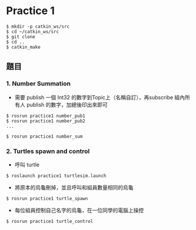 
# Practice 1

```
$ mkdir -p catkin_ws/src
$ cd ~/catkin_ws/src
$ git clone 
$ cd ..
$ catkin_make
```
## 題目


### 1. Number Summation
- 需要 publish 一個 Int32 的數字到Topic上（名稱自訂），再subscribe 組內所有人 publish 的數字，加總後印出來即可

```
$ rosrun practice1 number_pub1
$ rosrun practice1 number_pub2
...

$ rosrun practice1 number_sum
```

### 2. Turtles spawn and control
- 呼叫 turtle
```
$ roslaunch practice1 turtlesim.launch
```
- 將原本的烏龜刪掉，並且呼叫和組員數量相同的烏龜
```
$ rosrun practice1 turtle_spawn
```
- 每位組員控制自己名字的烏龜，在一位同學的電腦上操控
```
$ rosrun practice1 turtle_control
```

